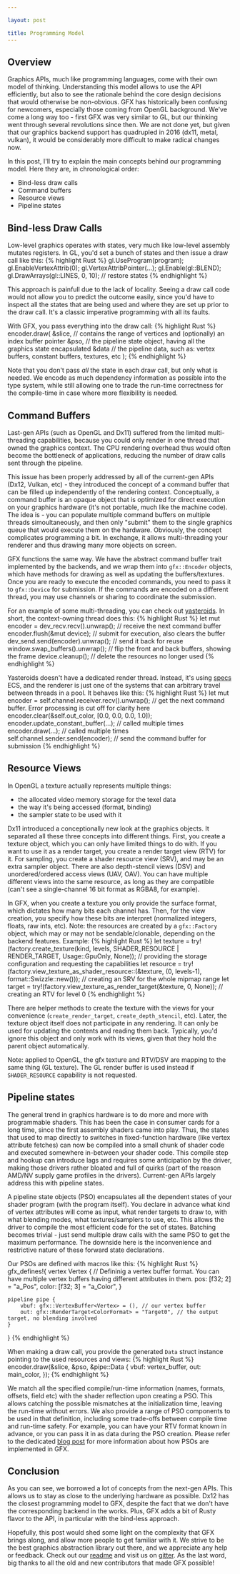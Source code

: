 ```yaml
---

layout: post

title: Programming Model
---
```



## Overview

Graphics APIs, much like programming languages, come with their own model of thinking. Understanding this model allows to use the API efficiently, but also to see the rationale behind the core design decisions that would otherwise be non-obvious. GFX has historically been confusing for newcomers, especially those coming from OpenGL background. We've come a long way too - first GFX was very similar to GL, but our thinking went through several revolutions since then. We are not done yet, but given that our graphics backend support has quadrupled in 2016 (dx11, metal, vulkan), it would be considerably more difficult to make radical changes now.

In this post, I'll try to explain the main concepts behind our programming model. Here they are, in chronological order:
  - Bind-less draw calls
  - Command buffers
  - Resource views
  - Pipeline states


## Bind-less Draw Calls

Low-level graphics operates with states, very much like low-level assembly mutates registers. In GL, you'd set a bunch of states and then issue a draw call like this:
{% highlight Rust %}
gl.UseProgram(program);
gl.EnableVertexAttrib(0);
gl.VertexAttribPointer(...);
gl.Enable(gl::BLEND);
gl.DrawArrays(gl::LINES, 0, 10);
// restore states
{% endhighlight %}

This approach is painfull due to the lack of locality. Seeing a draw call code would not allow you to predict the outcome easily, since you'd have to inspect all the states that are being used and where they are set up prior to the draw call. It's a classic imperative programming with all its faults.

With GFX, you pass everything into the draw call:
{% highlight Rust %}
encoder.draw(
	&slice, // contains the range of vertices and (optionally) an index buffer pointer
	&pso,	// the pipeline state object, having all the graphics state encapsulated
	&data	// the pipeline data, such as: vertex buffers, constant buffers, textures, etc
);
{% endhighlight %}

Note that you don't pass *all* the state in each draw call, but only what is needed. We encode as much dependency information as possible into the type system, while still allowing one to trade the run-time correctness for the compile-time in case where more flexibility is needed.


## Command Buffers

Last-gen APIs (such as OpenGL and Dx11) suffered from the limited multi-threading capabilities, because you could only render in one thread that owned the graphics context. The CPU rendering overhead thus would often become the bottleneck of applications, reducing the number of draw calls sent through the pipeline.

This issue has been properly addressed by all of the current-gen APIs (Dx12, Vulkan, etc) - they introduced the concept of a command buffer that can be filled up independently of the rendering context. Conceptually, a command buffer is an opaque object that is optimized for direct execution on your graphics hardware (it's not portable, much like the machine code). The idea is - you can populate multiple command buffers on multiple threads simoultaneously, and then only "submit" them to the single graphics queue that would execute them on the hardware. Obviously, the concept complicates programming a bit. In exchange, it allows multi-threading your renderer and thus drawing many more objects on screen.

GFX functions the same way. We have the abstract command buffer trait implemented by the backends, and we wrap them into `gfx::Encoder` objects, which have methods for drawing as well as updating the buffers/textures. Once you are ready to execute the encoded commands, you need to pass it to `gfx::Device` for submission. If the commands are encoded on a different thread, you may use channels or sharing to coordinate the submission.

For an example of some multi-threading, you can check out [yasteroids](https://github.com/kvark/yasteroids). In short, the context-owning thread does this:
{% highlight Rust %}
let mut encoder = dev_recv.recv().unwrap(); // receive the next command buffer
encoder.flush(&mut device); // submit for execution, also clears the buffer
dev_send.send(encoder).unwrap(); // send it back for reuse
window.swap_buffers().unwrap(); // flip the front and back buffers, showing the frame
device.cleanup(); // delete the resources no longer used
{% endhighlight %}

Yasteroids doesn't have a dedicated render thread. Instead, it's using [specs](https://github.com/slide-rs/specs) ECS, and the renderer is just one of the systems that can arbitrary travel between threads in a pool. It behaves like this:
{% highlight Rust %}
let mut encoder = self.channel.receiver.recv().unwrap(); // get the next command buffer. Error processing is cut off for clarity here
encoder.clear(&self.out_color, [0.0, 0.0, 0.0, 1.0]);
encoder.update_constant_buffer(...); // called multiple times
encoder.draw(...); // called multiple times
self.channel.sender.send(encoder); // send the command buffer for submission
{% endhighlight %}


## Resource Views

In OpenGL a texture actually represents multiple things:
  - the allocated video memory storage for the texel data
  - the way it's being accessed (format, binding)
  - the sampler state to be used with it

Dx11 introduced a conceptionally new look at the graphics objects. It separated all these three concepts into different things. First, you create a texture object, which you can only have limited things to do with. If you want to use it as a render target, you create a render target view (RTV) for it. For sampling, you create a shader resource view (SRV), and may be an extra sampler object. There are also depth-stencil views (DSV) and unordered/ordered access views (UAV, OAV). You can have multiple different views into the same resource, as long as they are compatible (can't see a single-channel 16 bit format as RGBA8, for example).

In GFX, when you create a texture you only provide the surface format, which dictates how many bits each channel has. Then, for the view creation, you specify how these bits are interpret (normalized integers, floats, raw ints, etc). Note: the resources are created by a `gfx::Factory` object, which may or may not be sendable/clonable, depending on the backend features. Example:
{% highlight Rust %}
let texture = try!(factory.create_texture(kind, levels, SHADER_RESOURCE | RENDER_TARGET, Usage::GpuOnly, None)); // providing the storage configuration and requesting the capabilities
let resource = try!(factory.view_texture_as_shader_resource::<Srgba8>(&texture, (0, levels-1), format::Swizzle::new())); // creating an SRV for the whole mipmap range
let target = try!(factory.view_texture_as_render_target(&texture, 0, None)); // creating an RTV for level 0
{% endhighlight %}

There are helper methods to create the texture with the views for your convenience (`create_render_target`, `create_depth_stencil`, etc). Later, the texture object itself does not participate in any rendering. It can only be used for updating the contents and reading them back. Typically, you'd ignore this object and only work with its views, given that they hold the parent object automatically.

Note: applied to OpenGL, the gfx texture and RTV/DSV are mapping to the same thing (GL texture). The GL render buffer is used instead if `SHADER_RESOURCE` capability is not requested.


## Pipeline states

The general trend in graphics hardware is to do more and more with programmable shaders. This has been the case in consumer cards for a long time, since the first assembly shaders came into play. Thus, the states that used to map directly to switches in fixed-function hardware (like vertex attribute fetches) can now be compiled into a small chunk of shader code and executed somewhere in-between your shader code. This compile step and hookup can introduce lags and requires some anticipation by the driver, making those drivers rather bloated and full of quirks (part of the reason AMD/NV supply game profiles in the drivers). Current-gen APIs largely address this with pipeline states.

A pipeline state objects (PSO) encapsulates all the dependent states of your shader program (with the program itself). You declare in advance what kind of vertex attributes will come as input, what render targets to draw to, with what blending modes, what textures/samplers to use, etc. This allows the driver to compile the most efficient code for the set of states. Batching becomes trivial - just send multiple draw calls with the same PSO to get the maximum performance. The downside here is the inconvenience and restrictive nature of these forward state declarations.

Our PSOs are defined with macros like this:
{% highlight Rust %}
gfx_defines!{
    vertex Vertex { // Defininig a vertex buffer format. You can have multiple vertex buffers having different attributes in them.
        pos: [f32; 2] = "a_Pos",
        color: [f32; 3] = "a_Color",
    }

    pipeline pipe {
        vbuf: gfx::VertexBuffer<Vertex> = (), // our vertex buffer
        out: gfx::RenderTarget<ColorFormat> = "Target0", // the output target, no blending involved
    }
}
{% endhighlight %}

When making a draw call, you provide the generated `Data` struct instance pointing to the used resources and views:
{% highlight Rust %}
encoder.draw(&slice, &pso, &pipe::Data {
        vbuf: vertex_buffer,
        out: main_color,
});
{% endhighlight %}

We match all the specified compile/run-time information (names, formats, offsets, field etc) with the shader reflection upon creating a PSO. This allows catching the possible mismatches at the initialization time, leaving the run-time without errors. We also provide a range of PSO components to be used in that definition, including some trade-offs between compile time and run-time safety. For example, you can have your RTV format known in advance, or you can pass it in as data during the PSO creation. Please refer to the dedicated [blog post](http://gfx-rs.github.io/2016/01/22/pso.html) for more information about how PSOs are implemented in GFX.


## Conclusion

As you can see, we borrowed a lot of concepts from the next-gen APIs. This allows us to stay as close to the underlying hardware as possible. Dx12 has the closest programming model to GFX, despite the fact that we don't have the corresponding backend in the works. Plus, GFX adds a bit of Rusty flavor to the API, in particular with the bind-less approach.

Hopefully, this post would shed some light on the complexity that GFX brings along, and allow more people to get familiar with it. We strive to be the best graphics abstraction library out there, and we appreciate any help or feedback. Check out our [readme](https://github.com/gfx-rs/gfx/blob/master/README.md) and visit us on [gitter](https://gitter.im/gfx-rs/gfx). As the last word, big thanks to all the old and new contributors that made GFX possible!
